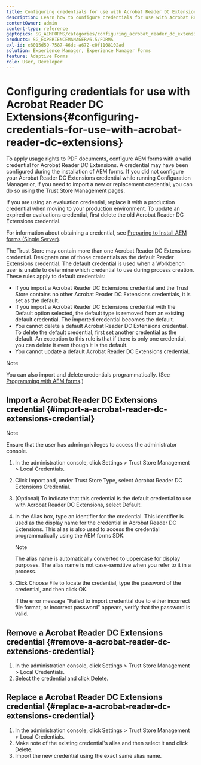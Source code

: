 ```yaml
---
title: Configuring credentials for use with Acrobat Reader DC Extensions
description: Learn how to configure credentials for use with Acrobat Reader DC Extensions.
contentOwner: admin
content-type: reference
geptopics: SG_AEMFORMS/categories/configuring_acrobat_reader_dc_extensions
products: SG_EXPERIENCEMANAGER/6.5/FORMS
exl-id: e8015d59-7587-46dc-a672-e0f1108102ad
solution: Experience Manager, Experience Manager Forms
feature: Adaptive Forms
role: User, Developer
---
```

# Configuring credentials for use with Acrobat Reader DC Extensions{#configuring-credentials-for-use-with-acrobat-reader-dc-extensions}

To apply usage rights to PDF documents, configure AEM forms with a valid credential for Acrobat Reader DC Extensions. A credential may have been configured during the installation of AEM forms. If you did not configure your Acrobat Reader DC Extensions credential while running Configuration Manager or, if you need to import a new or replacement credential, you can do so using the Trust Store Management pages.

If you are using an evaluation credential, replace it with a production credential when moving to your production environment. To update an expired or evaluations credential, first delete the old Acrobat Reader DC Extensions credential.

For information about obtaining a credential, see [Preparing to Install AEM forms (Single Server)](https://helpx.adobe.com/pdf/aem-forms/6-3/prepare-install-single-server.pdf).

The Trust Store may contain more than one Acrobat Reader DC Extensions credential. Designate one of those credentials as the default Reader Extensions credential. The default credential is used when a Workbench user is unable to determine which credential to use during process creation. These rules apply to default credentials:

* If you import a Acrobat Reader DC Extensions credential and the Trust Store contains no other Acrobat Reader DC Extensions credentials, it is set as the default.
* If you import a Acrobat Reader DC Extensions credential with the Default option selected, the default type is removed from an existing default credential. The imported credential becomes the default.
* You cannot delete a default Acrobat Reader DC Extensions credential. To delete the default credential, first set another credential as the default. An exception to this rule is that if there is only one credential, you can delete it even though it is the default.
* You cannot update a default Acrobat Reader DC Extensions credential.

>[!NOTE]
>
>You can also import and delete credentials programmatically. (See [Programming with AEM forms](https://experienceleague.adobe.com/docs/experience-manager-release-information/aem-release-updates/previous-updates/aem-previous-versions.html).)

## Import a Acrobat Reader DC Extensions credential {#import-a-acrobat-reader-dc-extensions-credential}

>[!NOTE]
> 
> Ensure that the user has admin privileges to access the administrator console.

1. In the administration console, click Settings &gt; Trust Store Management &gt; Local Credentials.
1. Click Import and, under Trust Store Type, select Acrobat Reader DC Extensions Credential.
1. (Optional) To indicate that this credential is the default credential to use with Acrobat Reader DC Extensions, select Default.
1. In the Alias box, type an identifier for the credential. This identifier is used as the display name for the credential in Acrobat Reader DC Extensions. This alias is also used to access the credential programmatically using the AEM forms SDK.

   >[!NOTE]
   >
   >The alias name is automatically converted to uppercase for display purposes. The alias name is not case-sensitive when you refer to it in a process.

1. Click Choose File to locate the credential, type the password of the credential, and then click OK.

   If the error message "Failed to import credential due to either incorrect file format, or incorrect password" appears, verify that the password is valid.

## Remove a Acrobat Reader DC Extensions credential {#remove-a-acrobat-reader-dc-extensions-credential}

1. In the administration console, click Settings &gt; Trust Store Management &gt; Local Credentials.
1. Select the credential and click Delete.

## Replace a Acrobat Reader DC Extensions credential {#replace-a-acrobat-reader-dc-extensions-credential}

1. In the administration console, click Settings &gt; Trust Store Management &gt; Local Credentials.
1. Make note of the existing credential's alias and then select it and click Delete.
1. Import the new credential using the exact same alias name.
